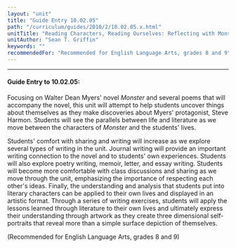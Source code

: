```yaml
---
layout: "unit"
title: "Guide Entry 10.02.05"
path: "/curriculum/guides/2010/2/10.02.05.x.html"
unitTitle: "Reading Characters, Reading Ourselves: Reflecting with Monster's Steve Harmon"
unitAuthor: "Sean T. Griffin"
keywords: ""
recommendedFor: "Recommended for English Language Arts, grades 8 and 9"
---
```

<body>
<hr/>
<h4>
Guide Entry to 10.02.05:
</h4>
<p>
Focusing on Walter Dean Myers' novel
<i>
Monster
</i>
and several poems that will accompany the novel, this unit will attempt to help students uncover things about themselves as they make discoveries about Myers' protagonist, Steve Harmon.  Students will see the parallels between life and literature as we move between the characters of
<i>
Monster
</i>
and the students' lives.
</p>
<p>
Students' comfort with sharing and writing will increase as we explore several types of writing in the unit.  Journal writing will provide an important writing connection to the novel and to students' own experiences.  Students will also explore poetry writing, memoir, letter, and essay writing. Students will become more comfortable with class discussions and sharing as we move through the unit, emphasizing the importance of respecting each other's ideas.  Finally, the understanding and analysis that students put into literary characters can be applied to their own lives and displayed in an artistic format. Through a series of writing exercises, students will apply the lessons learned through literature to their own lives and ultimately express their understanding through artwork as they create three dimensional self-portraits that reveal more than a simple surface depiction of themselves.
</p>
<p>
(Recommended for English Language Arts, grades 8 and 9)
</p>
</body>